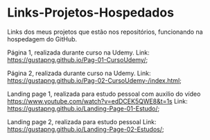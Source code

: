 # Links-Projetos-Hospedados
Links dos meus projetos que estão nos repositórios, funcionando na hospedagem do GitHub.


Página 1, realizada durante curso na Udemy.  Link: https://gustapng.github.io/Pag-01-CursoUdemy/;

Página 2, realizada durante curso na Udemy.  Link: https://gustapng.github.io/Pag-02-CursoUdemy-/index.html;

Landing page 1, realizada para estudo pessoal com auxilio do vídeo https://www.youtube.com/watch?v=edDCEK5QWE8&t=1s  Link: https://gustapng.github.io/Landing-Page-01-Estudo/;

Landing page 2, realizada para estudo pessoal Link: https://gustapng.github.io/Landing-Page-02-Estudos/;
